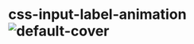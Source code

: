 # css-input-label-animation![default-cover](https://user-images.githubusercontent.com/119259122/213455679-93e5cc4b-ae3b-4065-bc89-d8c1114dc17e.jpg)
